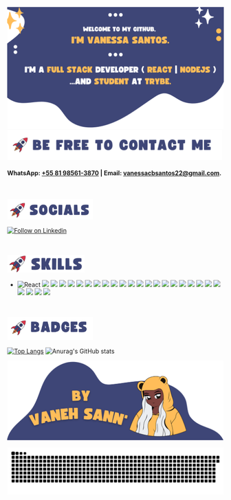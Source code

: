 <!-- Intro - Header -->
<img src="https://raw.githubusercontent.com/VanehSann/VanehSann/main/1.png" alt="trybe student web full stack nodejs react"/>

<!--

Welcome to my GitHub, 
I'm Vanessa Santos.

I'm a full stack web developer ( React | Nodejs )
...and Student at Trybe. 

-->
<!-- Intro - Header -->








<!-- About Me / -->
<!-- <br> -->

<!-- #### 👩🏿‍🚀  As I mentioned, I'm Full Stack Web Development Student at Trybe -->
<!-- #### 🏠  I live in Recife, PE, Brazil. -->
<!-- #### 🌱  I'm CURRENTLY STUDYING: Python.  -->

<!-- <img src="https://github.com/VanehSann/VanehSann/blob/main/Purple%20Blue%20Pink%20Cute%20Anime%20Gaming%20Livestream%20Twitch%20Screen_cropped%20(2).png" alt="I live in Recife, PE, Brazil" width="170px" /> -->

<!-- ### Recife, PE, Brazil 🏠 -->

<!-- <br> -->
<!-- <br> -->

<!-- <img src="https://github.com/VanehSann/VanehSann/blob/main/Purple%20Blue%20Pink%20Cute%20Anime%20Gaming%20Livestream%20Twitch%20Screen_cropped%20(3).png" alt="I'm CURRENTLY STUDYING" width="400px" /> -->

<!-- ### Python 🌱 -->

<br> 

<!-- ### 🚀 Be free to contact me: -->

<img src="https://github.com/VanehSann/VanehSann/blob/main/Purple%20Blue%20Pink%20Cute%20Anime%20Gaming%20Livestream%20Twitch%20Screen_cropped%20(1).png" alt="more contact infomation" width="500px" />

#### WhatsApp: [+55 81 98561-3870](https://api.whatsapp.com/send?phone=5581985613870&text=Ol%C3%A1%2C%20eu%20vim%20pelo%20GitHub.) | Email: [vanessacbsantos22@gmail.com](mailto:vanessacbsantos22@gmail.com).


<!-- * 🖥️  See my portfolio at [VanehSann'](https:/https://github.com/VanehSann/). -->

<br>
<!-- / About Me -->







<!-- ### Socials -->
<br>

<img src="https://github.com/VanehSann/VanehSann/blob/main/2_cropped%20(1).png" alt="social media linkedin" width="200px" />
 
<a href="https://www.linkedin.com/in/vanehsann/" target="_blank"><img src="https://img.shields.io/badge/LinkedIn-0077B5?style=for-the-badge&logo=linkedin&logoColor=white" alt="Follow on Linkedin" /></a>

<br>
<!-- ### Socials -->







<!-- ### Skills 🚀 -->
 <br>

<img src="https://raw.githubusercontent.com/VanehSann/VanehSann/main/2_cropped_cropped.png" alt="social media linkedin" width="180px" />


 <ul>
 <li>
 <img src="https://img.shields.io/badge/React_Native-20232A?style=for-the-badge&logo=react&logoColor=61DAFB" alt="React" />

<img src="https://img.shields.io/badge/React-20232A?style=for-the-badge&logo=react&logoColor=61DAFB" />

<img src="https://img.shields.io/badge/HTML5-E34F26?style=for-the-badge&logo=html5&logoColor=white" />

<img src="https://img.shields.io/badge/CSS3-1572B6?style=for-the-badge&logo=css3&logoColor=white" />

<img src="https://img.shields.io/badge/JavaScript-F7DF1E?style=for-the-badge&logo=javascript&logoColor=black" />

<img src="https://img.shields.io/badge/Node.js-43853D?style=for-the-badge&logo=node.js&logoColor=white" />

<img src="https://img.shields.io/badge/Express.js-404D59?style=for-the-badge" />

<img src="https://img.shields.io/badge/Bootstrap-563D7C?style=for-the-badge&logo=bootstrap&logoColor=white" />

<img src="https://img.shields.io/badge/Python-14354C?style=for-the-badge&logo=python&logoColor=white" />

<img src="https://img.shields.io/badge/Redux-593D88?style=for-the-badge&logo=redux&logoColor=white" />

<img src="https://img.shields.io/badge/React_Router-CA4245?style=for-the-badge&logo=react-router&logoColor=white" />

<img src="https://img.shields.io/badge/MySQL-00000F?style=for-the-badge&logo=mysql&logoColor=white" />

<img src="https://img.shields.io/badge/Heroku-430098?style=for-the-badge&logo=heroku&logoColor=white" />

<img src="https://img.shields.io/badge/Jest-323330?style=for-the-badge&logo=Jest&logoColor=white" />

<img src="https://img.shields.io/badge/testing%20library-323330?style=for-the-badge&logo=testing-library&logoColor=red" />

<img src="https://img.shields.io/badge/mocha.js-323330?style=for-the-badge&logo=mocha&logoColor=Brown" />

<img src="https://img.shields.io/badge/chai.js-323330?style=for-the-badge&logo=chai&logoColor=red" />

<img src="https://img.shields.io/badge/sinon.js-323330?style=for-the-badge&logo=sinon" />

<img src="https://img.shields.io/badge/sequelize-323330?style=for-the-badge&logo=sequelize&logoColor=blue" />

<img src="https://img.shields.io/badge/json%20web%20tokens-323330?style=for-the-badge&logo=json-web-tokens&logoColor=pink" />

<img src="https://img.shields.io/badge/TypeScript-007ACC?style=for-the-badge&logo=typescript&logoColor=white" />

<img src="https://img.shields.io/badge/Adobe%20Illustrator-FF9A00?style=for-the-badge&logo=adobe%20illustrator&logoColor=white" />

<img src="https://img.shields.io/badge/Adobe%20Photoshop-31A8FF?style=for-the-badge&logo=Adobe%20Photoshop&logoColor=black" />

<img src="https://img.shields.io/badge/docker-%230db7ed.svg?style=for-the-badge&logo=docker&logoColor=white" />

<img src="https://img.shields.io/badge/ESLint-4B3263?style=for-the-badge&logo=eslint&logoColor=white" />

<img src="https://img.shields.io/badge/Visual%20Studio%20Code-0078d7.svg?style=for-the-badge&logo=visual-studio-code&logoColor=white" />
  </ul></li>
  
  
  <!--

👩🏿‍🚀 Tecnologias/Habilidades ( frontend/backend ) : 

🚀 + Unix & Bash, Git & GitHub, JavaScript & DOM, HTML, CSS, JS ES6, Higher Order Functions e Testes Unitários.

🚀 + React, incluindo Componentes, Estado e Eventos, Componentes Controlados, Ciclo de Vida, Router, Testes com RTL, Redux com React, Context API, React Hooks.

🚀 + Banco de Dados SQL, NoSQL, Node e Express.js, MVC, API, REST, JWT, deploy com Heroku, Typescript, POO, SOLID. 

🚀 + Metodologias ágeis e habilidades comportamentais ( Colaboração, inteligência emocional e pensamento analítico ).


-->
  <br>
<!-- ### Skills 🚀 -->








<!-- ### Badges -->
<br>

<img src="https://github.com/VanehSann/VanehSann/blob/main/2_cropped%20(2).png" alt="social media linkedin" width="200px" />


[![Top Langs](https://github-readme-stats.vercel.app/api/top-langs/?username=vanehsann)](https://github.com/vanehsann/github-readme-stats)
![Anurag's GitHub stats](https://github-readme-stats.vercel.app/api?username=vanehsann&show_icons=true&include_all_commits=true)
<!-- ![Top Languages](https://github-readme-stats.vercel.app/api/top-langs/?username=VanehSann&langs_count=10)
![Anurag's GitHub stats](https://github-readme-stats.vercel.app/api?username=vanehsann&show_icons=true) -->

<!-- ### Badges -->






<!-- Intro - Footer -->
<img src="https://github.com/VanehSann/VanehSann/blob/main/3_cropped.png" alt="trybe student web full stack nodejs react"/>
<!-- Intro - Footer -->

 ![Snake animation](https://github.com/vanehsann/vanehsann/blob/output/github-contribution-grid-snake.svg)

